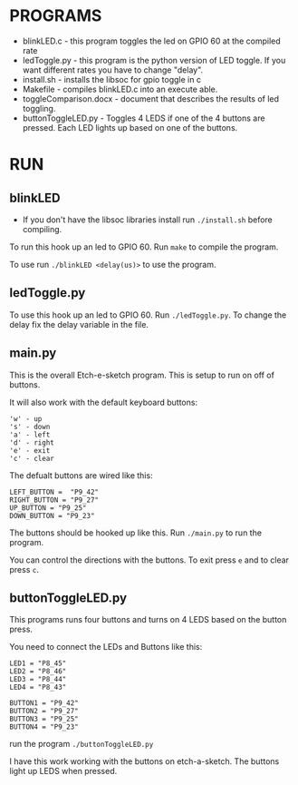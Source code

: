 # PROGRAMS
* blinkLED.c - this program toggles the led on GPIO 60 at the compiled rate
* ledToggle.py - this program is the python version of LED toggle. 
                    If you want different rates you have to change "delay".
* install.sh - installs the libsoc for gpio toggle in c
* Makefile - compiles blinkLED.c into an execute able.
* toggleComparison.docx - document that describes the results of led toggling.
* buttonToggleLED.py - Toggles 4 LEDS if one of the 4 buttons are pressed. Each
                        LED lights up based on one of the buttons.

# RUN
## blinkLED
* If you don't have the libsoc libraries install run `./install.sh` before compiling.

To run this hook up an led to GPIO 60. Run `make` to compile the program.

To use run `./blinkLED <delay(us)>` to use the program.

## ledToggle.py
To use this hook up an led to GPIO 60. Run `./ledToggle.py`. To change the delay
fix the delay variable in the file.

## main.py
This is the overall Etch-e-sketch program. This is setup to run on off of buttons. 

It will also work with the default keyboard buttons:
```
'w' - up
's' - down
'a' - left
'd' - right
'e' - exit
'c' - clear
```

The defualt buttons are wired like this:
```
LEFT_BUTTON =  "P9_42"
RIGHT_BUTTON = "P9_27"
UP_BUTTON = "P9_25"
DOWN_BUTTON = "P9_23"
```
The buttons should be hooked up like this. Run `./main.py` to run the program.

You can control the directions with the buttons. To exit press `e` and to clear
press `c`.

## buttonToggleLED.py
This programs runs four buttons and turns on 4 LEDS based on the button press.

You need to connect the LEDs and Buttons like this:
```
LED1 = "P8_45"
LED2 = "P8_46"
LED3 = "P8_44"
LED4 = "P8_43"

BUTTON1 = "P9_42"
BUTTON2 = "P9_27"
BUTTON3 = "P9_25"
BUTTON4 = "P9_23"
```

run the program `./buttonToggleLED.py`

I have this work working with the buttons on etch-a-sketch. The buttons light up LEDS when pressed.
